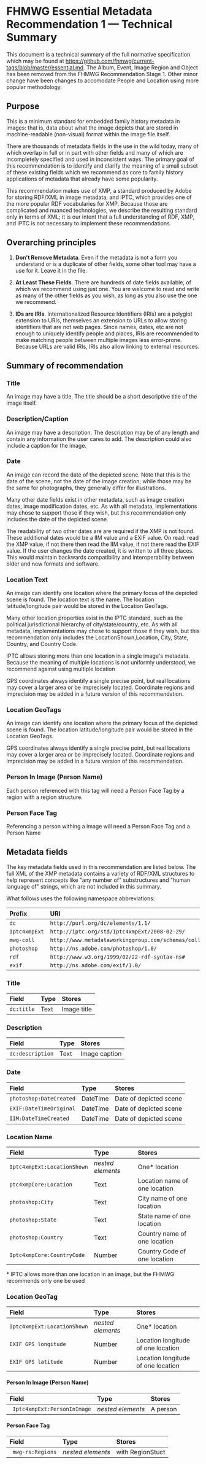 # FHMWG Essential Metadata Recommendation 1 — Technical Summary

This document is a technical summary of the full normative specification
which may be found at <https://github.com/fhmwg/current-tags/blob/master/essential.md>.  The Album, Event, Image Region and Object has been removed from the FHMWG Recommendation Stage 1.  Other minor change have been changes to accomodate People and Location using more popular methodology. 

## Purpose

This is a minimum standard for embedded family history metadata in images:
that is, data about what the image depicts that are stored in machine-readable (non-visual) format within the image file itself.

There are thousands of metadata fields in the use in the wild today, many of which overlap in full or in part with other fields and many of which are incompletely specified and used in inconsistent ways. The primary goal of this recommendation is to identify and clarify the meaning of a small subset of these existing fields which we recommend as core to family history applications of metadata that already have some popularity.

This recommendation makes use of XMP, a standard produced by Adobe for storing RDF/XML in image metadata; and IPTC, which provides one of the more popular RDF vocabularies for XMP. Because those are complicated and nuanced technologies, we describe the resulting standard only in terms of XML; it is our intent that a full understanding of RDF, XMP, and IPTC is not necessary to implement these recommendations.

## Overarching principles

1. **Don't Remove Metadata**. Even if the metadata is not a form you understand or is a duplicate of other fields, some other tool may have a use for it. Leave it in the file.

2. **At Least These Fields**. There are hundreds of date fields available, of which we recommend using just one. You are welcome to read and write as many of the other fields as you wish, as long as you also use the one we recommend.

3. **IDs are IRIs**. Internationalized Resource Identifiers (IRIs) are a polyglot extension to URIs, themselves an extension to URLs to allow storing identifiers that are not web pages. Since names, dates, etc are not enough to uniquely identify people and places, IRIs are recommended to make matching people between multiple images less error-prone. Because URLs are valid IRIs, IRIs also allow linking to external resources.

## Summary of recommendation

### Title

An image may have a title.
The title should be a short descriptive title of the image itself.

### Description/Caption

An image may have a description.
The description may be of any length and contain any information the user cares to add. The description could also include a caption for the image.

### Date

An image can record the date of the depicted scene.
Note that this is the date of the scene, not the date of the image creation;
while those may be the same for photographs, they generally differ for illustrations.

Many other date fields exist in other metadata, such as image creation dates, image modification dates, etc. As with all metadata, implementations may chose to support those if they wish, but this recommendation only includes the date of the depicted scene.

The readability of two other dates are are required if the XMP is not found. These additional dates would be a IIM value and a EXIF value.
On read: read the XMP value, if not there then read the IIM value, if not there read the EXIF value.  If the user changes the date created, it is written to all three places.  This would maintain backwards compatibility and interoperability between older and new formats and software.



### Location Text

An image can identify one location where the primary focus of the depicted scene is found. The location text is the name.  The location latitude/longitude pair would be stored in the Location GeoTags.


Many other location properties exist in the IPTC standard, such as the political jurisdictional hierarchy of city/state/country, etc. As with all metadata, implementations may chose to support those if they wish, but this recommendation only includes the LocationShown,Location, City, State, Country, and Country Code.

IPTC allows storing more than one location in a single image's metadata. Because the meaning of multiple locations is not uniformly understood, we recommend against using multiple location

GPS coordinates always identify a single precise point, but real locations may cover a larger area or be imprecisely located. Coordinate regions and imprecision may be added in a future version of this recommendation.

### Location GeoTags

An image can identify one location where the primary focus of the depicted scene is found.   The location latitude/longitude pair would be stored in the Location GeoTags.

GPS coordinates always identify a single precise point, but real locations may cover a larger area or be imprecisely located. Coordinate regions and imprecision may be added in a future version of this recommendation.

### Person In Image (Person Name)

Each person referenced with this tag will need a Person Face Tag by a region with a region structure.


### Person Face Tag
Referencing a person withing a image will need a Person Face Tag and a Person Name

## Metadata fields

The key metadata fields used in this recommendation are listed below.
The full XML of the XMP metadata contains a variety of RDF/XML structures to help represent concepts like "any number of" substructures and "human language of" strings, which are not included in this summary.

What follows uses the following namespace abbreviations:

| Prefix        | URI                                                        |
| :------------ | :--------------------------------------------------------- |
| `dc`          | `http://purl.org/dc/elements/1.1/`                         |
| `Iptc4xmpExt` | `http://iptc.org/std/Iptc4xmpExt/2008-02-29/`              |
| `mwg-coll`    | `http://www.metadataworkinggroup.com/schemas/collections/` |
| `photoshop`   | `http://ns.adobe.com/photoshop/1.0/`                       |
| `rdf`         | `http://www.w3.org/1999/02/22-rdf-syntax-ns#`              |
| `exif`        | `http://ns.adobe.com/exif/1.0/`                            |



### Title

| Field | Type | Stores |
| :---- | :--- | :----- |
| `dc:title` | Text| Image title |

### Description

| Field | Type | Stores |
| :---- | :--- | :----- |
| `dc:description` | Text | Image caption |

### Date

| Field | Type | Stores |
| :---- | :--- | :----- |
| `photoshop:DateCreated` | DateTime | Date of depicted scene |
| `EXIF:DateTimeOriginal` | DateTime | Date of depicted scene |
| `IIM:DateTimeCreated` | DateTime | Date of depicted scene |


### Location Name

| Field | Type | Stores |
| :---- | :--- | :----- |
| `Iptc4xmpExt:LocationShown` | *nested elements* | One\* location |
| `ptc4xmpCore:Location` | Text | Location name of one location |
| `photoshop:City` | Text | City name of one location  |
| `photoshop:State` | Text | State name of one location |
| `photoshop:Country` | Text| Country name of one location |
| `Iptc4xmpCore:CountryCode` | Number | Country Code of one location |

\* IPTC allows more than one location in an image, but the FHMWG recommends only one be used

### Location GeoTag

| Field | Type | Stores |
| :---- | :--- | :----- |
| `Iptc4xmpExt:LocationShown` | *nested elements* | One\* location |
| `EXIF GPS longitude` | Number | Location longitude of one location |
| `EXIF GPS latitude` | Number | Location longitude of one location |

#### Person In Image (Person Name)

| Field | Type | Stores |
| :---- | :--- | :----- |
| ` Iptc4xmpExt:PersonInImage` | *nested elements* | A person |

#### Person Face Tag

| Field | Type | Stores |
| :---- | :--- | :----- |
| ` mwg-rs:Regions` | *nested elements* | with RegionStuct |
